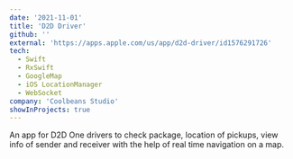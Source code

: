 ```yaml
---
date: '2021-11-01'
title: 'D2D Driver'
github: ''
external: 'https://apps.apple.com/us/app/d2d-driver/id1576291726'
tech:
  - Swift
  - RxSwift
  - GoogleMap
  - iOS LocationManager
  - WebSocket
company: 'Coolbeans Studio'
showInProjects: true
---
```


An app for D2D One drivers to check package, location of pickups, view info of sender and receiver with the help of real time navigation on a map. 
